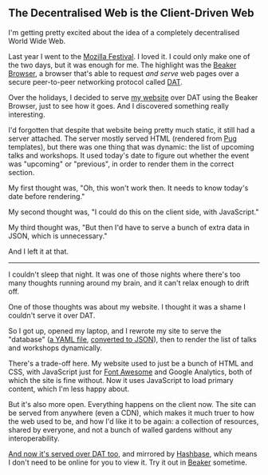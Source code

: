 ## The Decentralised Web is the Client-Driven Web

I'm getting pretty excited about the idea of a completely decentralised World Wide Web.

Last year I went to the [Mozilla Festival][]. I loved it. I could only make one of the two days, but it was enough for me. The highlight was the [Beaker Browser][], a browser that's able to request *and serve* web pages over a secure peer-to-peer networking protocol called [DAT][DAT Project].

Over the holidays, I decided to serve [my website][Noodle Sandwich] over DAT using the Beaker Browser, just to see how it goes. And I discovered something really interesting.

I'd forgotten that despite that website being pretty much static, it still had a server attached. The server mostly served HTML (rendered from [Pug][] templates), but there was one thing that was dynamic: the list of upcoming talks and workshops. It used today's date to figure out whether the event was "upcoming" or "previous", in order to render them in the correct section.

My first thought was, "Oh, this won't work then. It needs to know today's date before rendering."

My second thought was, "I could do this on the client side, with JavaScript."

My third thought was, "But then I'd have to serve a bunch of extra data in JSON, which is unnecessary."

And I left it at that.

---

I couldn't sleep that night. It was one of those nights where there's too many thoughts running around my brain, and it can't relax enough to drift off.

One of those thoughts was about my website. I thought it was a shame I couldn't serve it over DAT.

So I got up, opened my laptop, and I rewrote my site to serve the "database" ([a YAML file][database.yaml], [converted to JSON][database.json]), then to render the list of talks and workshops dynamically.

There's a trade-off here. My website used to just be a bunch of HTML and CSS, with JavaScript just for [Font Awesome][] and Google Analytics, both of which the site is fine without. Now it uses JavaScript to load primary content, which I'm less happy about.

But it's also more open. Everything happens on the client now. The site can be served from anywhere (even a CDN), which makes it much truer to how the web used to be, and how I'd like it to be again: a collection of resources, shared by everyone, and not a bunch of walled gardens without any interoperability.

[And now it's served over DAT too][Noodle Sandwich over DAT], and mirrored by [Hashbase][], which means I don't need to be online for you to view it. Try it out in [Beaker][Beaker Browser] sometime.

[Noodle Sandwich]: https://noodlesandwich.com/
[Noodle Sandwich over DAT]: dat://noodlesandwich.com/
[database.json]: https://noodlesandwich.com/database.json
[database.yaml]: https://github.com/SamirTalwar/noodlesandwich.com/blob/master/database.yaml

[Beaker Browser]: https://beakerbrowser.com/
[DAT Project]: https://datproject.org/
[Font Awesome]: http://fontawesome.io/
[Hashbase]: https://hashbase.io/
[Mozilla Festival]: https://mozillafestival.org/
[Pug]: https://pugjs.org/
